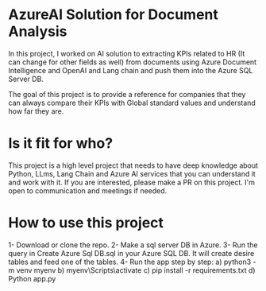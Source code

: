 # AzureAI Solution for Document Analysis
In this project, I worked on AI solution to extracting KPIs related to HR (It can change for other fields as well) from documents using Azure Document Intelligence and OpenAI and Lang chain and push them into the Azure SQL Server DB. 

The goal of this project is to provide a reference for companies that they can always compare their KPIs with Global standard values and understand how far they are. 

# Is it fit for who?
This project is a high level project that needs to have deep knowledge about Python, LLms, Lang Chain and Azure AI services that you can understand it and work with it. If you are interested, please make a PR on this project. I'm open to communication and meetings if needed.

# How to use this project

1- Download or clone the repo. 
2- Make a sql server DB in Azure.
3- Run the query in Create Azure Sql DB.sql in your Azure SQL DB. It will create desire tables and feed one of the tables.
4- Run the app step by step: 
   a) python3 -m venv myenv
   b) myenv\Scripts\activate 
   c) pip install -r requirements.txt
   d) Python app.py



